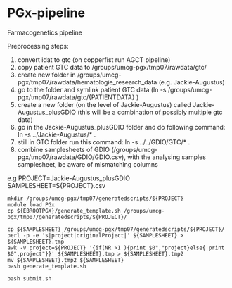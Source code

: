 # PGx-pipeline
Farmacogenetics pipeline

Preprocessing steps:
1. convert idat to gtc (on copperfist run AGCT pipeline)
2. copy patient GTC data to /groups/umcg-pgx/tmp07/rawdata/gtc/
3. create new folder in /groups/umcg-pgx/tmp07/rawdata/hematologie_research_data (e.g. Jackie-Augustus)
4. go to the folder and symlink patient GTC data (ln -s /groups/umcg-pgx/tmp07/rawdata/gtc/{PATIENTDATA} )
5. create a new folder (on the level of Jackie-Augustus) called Jackie-Augustus_plusGDIO (this will be a combination of	possibly multiple gtc data)
6. go in the Jackie-Augustus_plusGDIO folder and do following command: ln -s ../Jackie-Augustus/* .
7. still in GTC folder run this command: ln -s ../../GDIO/GTC/* .
8. combine samplesheets of GDIO (/groups/umcg-pgx/tmp07/rawdata/GDIO/GDIO.csv), with the analysing samples samplesheet, be aware of mismatching columns

e.g
PROJECT=Jackie-Augustus_plusGDIO
SAMPLESHEET=${PROJECT}.csv
```
mkdir /groups/umcg-pgx/tmp07/generatedscripts/${PROJECT}
module load PGx
cp ${EBROOTPGX}/generate_template.sh /groups/umcg-pgx/tmp07/generatedscripts/${PROJECT}/

cp ${SAMPLESHEET} /groups/umcg-pgx/tmp07/generatedscripts/${PROJECT}/
perl -p -e 's|project|originalProject|' ${SAMPLESHEET} > ${SAMPLESHEET}.tmp
awk -v project=${PROJECT} '{if(NR >1 ){print $0","project}else{ print $0",project"}}' ${SAMPLESHEET}.tmp > ${SAMPLESHEET}.tmp2
mv ${SAMPLESHEET}.tmp2 ${SAMPLESHEET}
bash generate_template.sh

bash submit.sh

```

